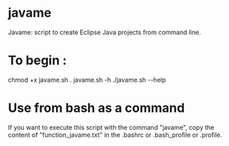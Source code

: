 # javame

Javame: script to create Eclipse Java projects from command line.

# To begin :

chmod +x javame.sh
. javame.sh -h
./javame.sh --help

# Use from bash as a command

If you want to execute this script with the command "javame", 
copy the content of "function_javame.txt" in the .bashrc or .bash_profile or .profile.

